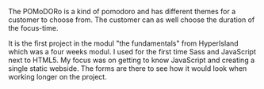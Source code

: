 The POMoDORo is a kind of pomodoro and has different themes for a customer to choose from. The customer can as well choose the duration of the focus-time. 

It is the first project in the modul "the fundamentals" from HyperIsland which was a four weeks modul. 
I used for the first time Sass and JavaScript next to HTML5. 
My focus was on getting to know JavaScript and creating a single static webside. The forms are there to see how it would look when working longer on the project.
